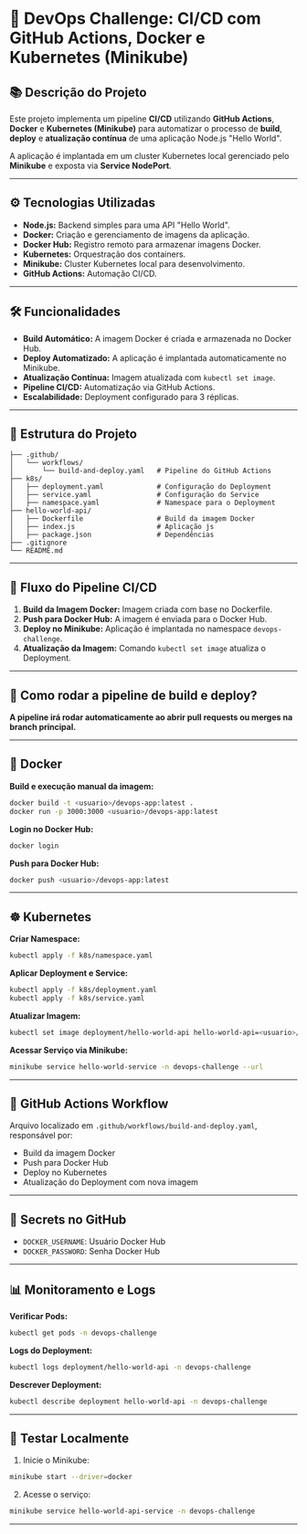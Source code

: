 # 🚀 DevOps Challenge: CI/CD com GitHub Actions, Docker e Kubernetes (Minikube)

## 📚 **Descrição do Projeto**
Este projeto implementa um pipeline **CI/CD** utilizando **GitHub Actions**, **Docker** e **Kubernetes (Minikube)** para automatizar o processo de **build**, **deploy** e **atualização contínua** de uma aplicação Node.js "Hello World".

A aplicação é implantada em um cluster Kubernetes local gerenciado pelo **Minikube** e exposta via **Service NodePort**.

---

## ⚙️ **Tecnologias Utilizadas**

- **Node.js:** Backend simples para uma API "Hello World".
- **Docker:** Criação e gerenciamento de imagens da aplicação.
- **Docker Hub:** Registro remoto para armazenar imagens Docker.
- **Kubernetes:** Orquestração dos containers.
- **Minikube:** Cluster Kubernetes local para desenvolvimento.
- **GitHub Actions:** Automação CI/CD.

---

## 🛠️ **Funcionalidades**

- **Build Automático:** A imagem Docker é criada e armazenada no Docker Hub.
- **Deploy Automatizado:** A aplicação é implantada automaticamente no Minikube.
- **Atualização Contínua:** Imagem atualizada com `kubectl set image`.
- **Pipeline CI/CD:** Automatização via GitHub Actions.
- **Escalabilidade:** Deployment configurado para 3 réplicas.

---

## 📂 **Estrutura do Projeto**
```
├── .github/
│   └── workflows/
│       └── build-and-deploy.yaml   # Pipeline do GitHub Actions
├── k8s/
│   ├── deployment.yaml             # Configuração do Deployment
│   ├── service.yaml                # Configuração do Service
│   ├── namespace.yaml              # Namespace para o Deployment
├── hello-world-api/
│   ├── Dockerfile                  # Build da imagem Docker
│   ├── index.js                    # Aplicação js
│   ├── package.json                # Dependências
├── .gitignore
└── README.md
```

---

## 🚦 **Fluxo do Pipeline CI/CD**

1. **Build da Imagem Docker:** Imagem criada com base no Dockerfile.
2. **Push para Docker Hub:** A imagem é enviada para o Docker Hub.
3. **Deploy no Minikube:** Aplicação é implantada no namespace `devops-challenge`.
4. **Atualização da Imagem:** Comando `kubectl set image` atualiza o Deployment.

---

## 🚦 **Como rodar a pipeline de build e deploy?**

**A pipeline irá rodar automaticamente ao abrir pull requests ou merges na branch principal.**

---

## 🐳 **Docker**

**Build e execução manual da imagem:**
```bash
docker build -t <usuario>/devops-app:latest .
docker run -p 3000:3000 <usuario>/devops-app:latest
```

**Login no Docker Hub:**
```bash
docker login
```

**Push para Docker Hub:**
```bash
docker push <usuario>/devops-app:latest
```

---

## ☸️ **Kubernetes**

**Criar Namespace:**
```bash
kubectl apply -f k8s/namespace.yaml
```

**Aplicar Deployment e Service:**
```bash
kubectl apply -f k8s/deployment.yaml
kubectl apply -f k8s/service.yaml
```

**Atualizar Imagem:**
```bash
kubectl set image deployment/hello-world-api hello-world-api=<usuario>/hello-world-api:<tag> -n devops-challenge
```

**Acessar Serviço via Minikube:**
```bash
minikube service hello-world-service -n devops-challenge --url
```

---

## 🤖 **GitHub Actions Workflow**

Arquivo localizado em `.github/workflows/build-and-deploy.yaml`, responsável por:
- Build da imagem Docker
- Push para Docker Hub
- Deploy no Kubernetes
- Atualização do Deployment com nova imagem

---

## 🔑 **Secrets no GitHub**

- `DOCKER_USERNAME`: Usuário Docker Hub
- `DOCKER_PASSWORD`: Senha Docker Hub

---

## 📊 **Monitoramento e Logs**

**Verificar Pods:**
```bash
kubectl get pods -n devops-challenge
```

**Logs do Deployment:**
```bash
kubectl logs deployment/hello-world-api -n devops-challenge
```

**Descrever Deployment:**
```bash
kubectl describe deployment hello-world-api -n devops-challenge
```

---

## 🚀 **Testar Localmente**

1. Inicie o Minikube:
```bash
minikube start --driver=docker
```
2. Acesse o serviço:
```bash
minikube service hello-world-api-service -n devops-challenge
```

---